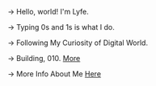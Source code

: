 → Hello, world! I'm Lyfe.

→ Typing 0s and 1s is what I do.

→ Following My Curiosity of Digital World.

→ Building, 010. [More](https://twitter.com/010engine)

→ More Info About Me [Here](https://lyfe.fyi)
